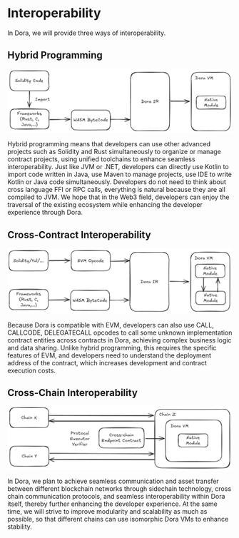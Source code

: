 # Interoperability

In Dora, we will provide three ways of interoperability.

## Hybrid Programming

![hybrid](../../imgs/interoperability/hybrid.png)

Hybrid programming means that developers can use other advanced projects such as Solidity and Rust simultaneously to organize or manage contract projects, using unified toolchains to enhance seamless interoperability. Just like JVM or .NET, developers can directly use Kotlin to import code written in Java, use Maven to manage projects, use IDE to write Kotlin or Java code simultaneously. Developers do not need to think about cross language FFI or RPC calls, everything is natural because they are all compiled to JVM. We hope that in the Web3 field, developers can enjoy the traversal of the existing ecosystem while enhancing the developer experience through Dora.

## Cross-Contract Interoperability

![cross-contract](../../imgs/interoperability/cross-contract.png)

Because Dora is compatible with EVM, developers can also use CALL, CALLCODE, DELEGATECALL opcodes to call some unknown implementation contract entities across contracts in Dora, achieving complex business logic and data sharing. Unlike hybrid programming, this requires the specific features of EVM, and developers need to understand the deployment address of the contract, which increases development and contract execution costs.

## Cross-Chain Interoperability

![cross-chain](../../imgs/interoperability/cross-chain.png)

In Dora, we plan to achieve seamless communication and asset transfer between different blockchain networks through sidechain technology, cross chain communication protocols, and seamless interoperability within Dora itself, thereby further enhancing the developer experience. At the same time, we will strive to improve modularity and scalability as much as possible, so that different chains can use isomorphic Dora VMs to enhance stability.
